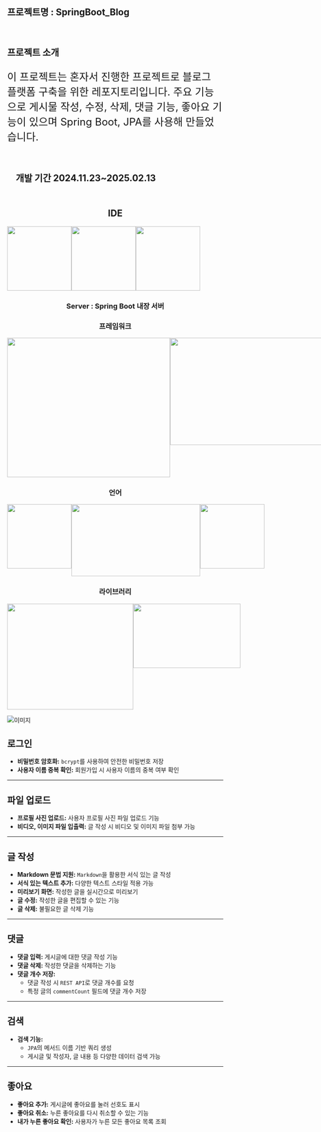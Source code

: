 ## 프로젝트명 : SpringBoot_Blog
<br>

## 프로젝트 소개
<p style="font-size: 24px;">
  이 프로젝트는 혼자서 진행한 프로젝트로 블로그 플랫폼 구축을 위한 레포지토리입니다.
  주요 기능으로 게시물 작성, 수정, 삭제, 댓글 기능, 좋아요 기능이 있으며
  Spring Boot, JPA를 사용해 만들었습니다.
</p>


<div style="width: 100%; padding: 10px 20px;">
  <h2>개발 기간 2024.11.23~2025.02.13</h2>
</div>

<div align="center">
  <h2>IDE</h2>
  <div style="display: flex;">
    <img src="https://encrypted-tbn0.gstatic.com/images?q=tbn:ANd9GcRRtQyXi1necbFlJOetK3_3MHaLeHDGZ-C3pw&s" width="150" height="150">
    <img src="https://upload.wikimedia.org/wikipedia/en/thumb/6/68/Oracle_SQL_Developer_logo.svg/800px-Oracle_SQL_Developer_logo.svg.png" width="150" height="150">
    <img src="https://upload.wikimedia.org/wikipedia/commons/thumb/9/9a/Visual_Studio_Code_1.35_icon.svg/2048px-Visual_Studio_Code_1.35_icon.svg.png" width="150" height="150">
  </div>
  <h3>Server : Spring Boot 내장 서버</h3>
  <h3>프레임워크</h3>
  <div style="display: flex;">
    <img src="https://velog.velcdn.com/images/alsgudtkwjs/post/7e8d4ffb-67bb-441a-87f4-be01d1ede318/image.png" width="380" height="325">
    <img src="https://getlogovector.com/wp-content/uploads/2021/01/tailwind-css-logo-vector.png" width="450" height="250">
  </div>
  <h3>언어</h3>
  <div style="display: flex;">
    <img src="https://static-00.iconduck.com/assets.00/java-original-icon-756x1024-j3tx11wk.png" width="150" height="150">
    <img src="https://blog.kakaocdn.net/dn/uyDoO/btrUvXWoORO/r9I7YkYSnihkTq2vpJqlv1/img.png" width="300" height="168">
    <img src="https://developers.websharper.com/img/jslogo.png" width="150" height="150">
  </div>
  <h3>라이브러리</h3>
  <div style="display: flex;">
    <img src="https://velog.velcdn.com/images/gloom/post/17bae182-7380-43e0-a45e-fff76b8ba9c7/image.png" width="294" height="247">
    <img src="https://camo.githubusercontent.com/f8cb17a34ed54e31a5d35ad6598dbffb019faa75833409ed9bb4db87dc3c7714/68747470733a2f2f626c6f672e6b616b616f63646e2e6e65742f646e2f6c757556582f627472594978796f4667682f6b6a3545724d507975724136686d4b644a714831486b2f696d672e706e67" width="250" height="150">
  </div>
</div>

![이미지](https://dayoon07.github.io/static-page-test/img/springbootblogerd.png)

## 로그인
- **비밀번호 암호화:** `bcrypt`를 사용하여 안전한 비밀번호 저장  
- **사용자 이름 중복 확인:** 회원가입 시 사용자 이름의 중복 여부 확인  

---

## 파일 업로드
- **프로필 사진 업로드:** 사용자 프로필 사진 파일 업로드 기능  
- **비디오, 이미지 파일 입출력:** 글 작성 시 비디오 및 이미지 파일 첨부 가능  

---

## 글 작성
- **Markdown 문법 지원:** `Markdown`을 활용한 서식 있는 글 작성  
- **서식 있는 텍스트 추가:** 다양한 텍스트 스타일 적용 가능  
- **미리보기 화면:** 작성한 글을 실시간으로 미리보기  
- **글 수정:** 작성한 글을 편집할 수 있는 기능  
- **글 삭제:** 불필요한 글 삭제 기능  

---

## 댓글
- **댓글 입력:** 게시글에 대한 댓글 작성 기능  
- **댓글 삭제:** 작성한 댓글을 삭제하는 기능  
- **댓글 개수 저장:**  
  - 댓글 작성 시 `REST API`로 댓글 개수를 요청  
  - 특정 글의 `commentCount` 필드에 댓글 개수 저장  

---

## 검색
- **검색 기능:**  
  - `JPA`의 메서드 이름 기반 쿼리 생성  
  - 게시글 및 작성자, 글 내용 등 다양한 데이터 검색 가능  

---

## 좋아요
- **좋아요 추가:** 게시글에 좋아요를 눌러 선호도 표시  
- **좋아요 취소:** 누른 좋아요를 다시 취소할 수 있는 기능  
- **내가 누른 좋아요 확인:** 사용자가 누른 모든 좋아요 목록 조회
